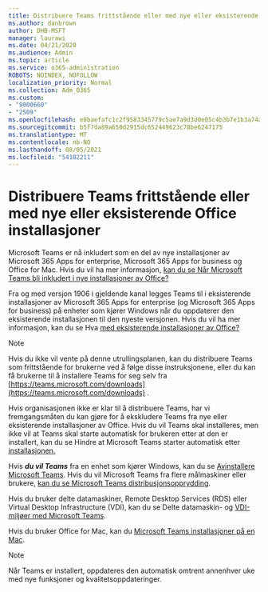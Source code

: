 ```yaml
---
title: Distribuere Teams frittstående eller med nye eller eksisterende Office installasjoner
ms.author: danbrown
author: DHB-MSFT
manager: laurawi
ms.date: 04/21/2020
ms.audience: Admin
ms.topic: article
ms.service: o365-administration
ROBOTS: NOINDEX, NOFOLLOW
localization_priority: Normal
ms.collection: Adm_O365
ms.custom:
- "9000660"
- "2509"
ms.openlocfilehash: e8baefafc1c2f9583345779c5ae7a9d3d0e05c4b3b7e1b3a74a9a22f7ceed02a
ms.sourcegitcommit: b5f7da89a650d2915dc652449623c78be6247175
ms.translationtype: MT
ms.contentlocale: nb-NO
ms.lasthandoff: 08/05/2021
ms.locfileid: "54102211"
---
```

# <a name="deploying-teams-as-standalone-or-with-new-or-existing-office-installations"></a>Distribuere Teams frittstående eller med nye eller eksisterende Office installasjoner

Microsoft Teams er nå inkludert som  en del av nye installasjoner av Microsoft 365 Apps for enterprise, Microsoft 365 Apps for business og Office for Mac. Hvis du vil ha mer informasjon, [kan du se Når Microsoft Teams bli inkludert i nye installasjoner av Office?](https://docs.microsoft.com/deployoffice/teams-install#when-will-microsoft-teams-start-being-included-with-new-installations-of-microsoft-365-apps)

Fra og med versjon 1906 i gjeldende kanal legges  Teams til i eksisterende installasjoner av Microsoft 365 Apps for enterprise (og Microsoft 365 Apps for business) på enheter som kjører Windows når du oppdaterer den eksisterende installasjonen til den nyeste versjonen. Hvis du vil ha mer informasjon, kan du se Hva [med eksisterende installasjoner av Office?](https://docs.microsoft.com/deployoffice/teams-install#what-about-existing-installations-of-microsoft-365-apps)

> [!NOTE]
> Hvis du ikke vil vente på denne utrullingsplanen, kan du distribuere [](https://docs.microsoft.com/MicrosoftTeams/msi-deployment) Teams som frittstående for brukerne ved å følge disse instruksjonene, eller du kan få brukerne til å installere Teams for seg selv fra [https://teams.microsoft.com/downloads](https://teams.microsoft.com/downloads) .

Hvis organisasjonen ikke er klar til å distribuere Teams, har vi fremgangsmåten du kan [](https://docs.microsoft.com/deployoffice/teams-install#how-to-exclude-microsoft-teams-from-new-installations-of-microsoft-365-apps) gjøre [](https://docs.microsoft.com/deployoffice/teams-install#use-group-policy-to-control-the-installation-of-microsoft-teams) for å ekskludere Teams fra nye eller eksisterende installasjoner av Office.  Hvis du vil Teams skal installeres, men ikke vil at Teams skal starte automatisk for brukeren etter at den er installert, kan du se Hindre at Microsoft Teams starter automatisk etter [installasjonen.](https://docs.microsoft.com/deployoffice/teams-install#use-group-policy-to-prevent-microsoft-teams-from-starting-automatically-after-installation)

Hvis ***du vil Teams*** fra en enhet som kjører Windows, kan du se [Avinstallere Microsoft Teams](https://support.office.com/article/3b159754-3c26-4952-abe7-57d27f5f4c81). Hvis du vil Microsoft Teams fra flere målmaskiner eller brukere, [kan du se Microsoft Teams distribusjonsopprydding](https://docs.microsoft.com/microsoftteams/scripts/powershell-script-teams-deployment-clean-up).

Hvis du bruker delte datamaskiner, Remote Desktop Services (RDS) eller Virtual Desktop Infrastructure (VDI), kan du se Delte datamaskin- og [VDI-miljøer med Microsoft Teams](https://docs.microsoft.com/deployoffice/teams-install#shared-computer-and-vdi-environments-with-microsoft-teams).

Hvis du bruker Office for Mac, kan du [Microsoft Teams installasjoner på en Mac](https://docs.microsoft.com/deployoffice/teams-install#microsoft-teams-installations-on-a-mac).

> [!NOTE]
> Når Teams er installert, oppdateres [](https://docs.microsoft.com/deployoffice/teams-install#feature-and-quality-updates-for-microsoft-teams) den automatisk omtrent annenhver uke med nye funksjoner og kvalitetsoppdateringer. 